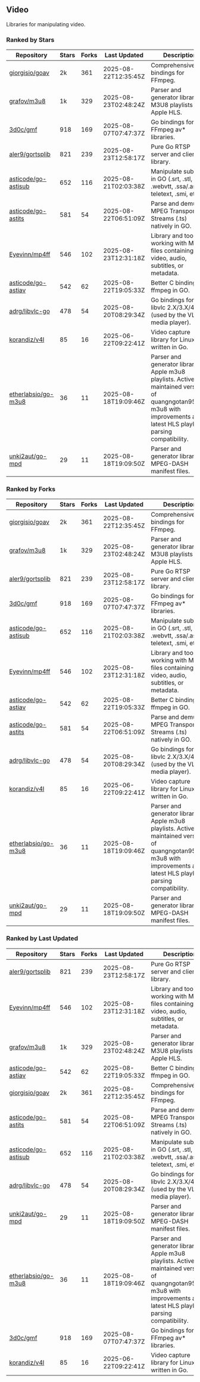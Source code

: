## Video

Libraries for manipulating video.

### Ranked by Stars

| Repository | Stars | Forks | Last Updated | Description | 
|------------|-------|-------|--------------|-------------|
| [giorgisio/goav](https://github.com/giorgisio/goav) | 2k | 361 | 2025-08-22T12:35:45Z |  Comprehensive Go bindings for FFmpeg. |
| [grafov/m3u8](https://github.com/grafov/m3u8) | 1k | 329 | 2025-08-23T02:48:24Z |  Parser and generator library of M3U8 playlists for Apple HLS. |
| [3d0c/gmf](https://github.com/3d0c/gmf) | 918 | 169 | 2025-08-07T07:47:37Z |  Go bindings for FFmpeg av\* libraries. |
| [aler9/gortsplib](https://github.com/aler9/gortsplib) | 821 | 239 | 2025-08-23T12:58:17Z |  Pure Go RTSP server and client library. |
| [asticode/go-astisub](https://github.com/asticode/go-astisub) | 652 | 116 | 2025-08-21T02:03:38Z |  Manipulate subtitles in GO (.srt, .stl, .ttml, .webvtt, .ssa/.ass, teletext, .smi, etc.). |
| [asticode/go-astits](https://github.com/asticode/go-astits) | 581 | 54 | 2025-08-22T06:51:09Z |  Parse and demux MPEG Transport Streams (.ts) natively in GO. |
| [Eyevinn/mp4ff](https://github.com/Eyevinn/mp4ff) | 546 | 102 | 2025-08-23T12:31:18Z |  Library and tools for working with MP4 files containing video, audio, subtitles, or metadata. |
| [asticode/go-astiav](https://github.com/asticode/go-astiav) | 542 | 62 | 2025-08-22T19:05:33Z |  Better C bindings for ffmpeg in GO. |
| [adrg/libvlc-go](https://github.com/adrg/libvlc-go) | 478 | 54 | 2025-08-20T08:29:34Z |  Go bindings for libvlc 2.X/3.X/4.X (used by the VLC media player). |
| [korandiz/v4l](https://github.com/korandiz/v4l) | 85 | 16 | 2025-06-22T09:22:41Z |  Video capture library for Linux, written in Go. |
| [etherlabsio/go-m3u8](https://github.com/etherlabsio/go-m3u8) | 36 | 11 | 2025-08-18T19:09:46Z |  Parser and generator library for Apple m3u8 playlists. Actively maintained version of quangngotan95/go-m3u8 with improvements and latest HLS playlist parsing compatibility. |
| [unki2aut/go-mpd](https://github.com/unki2aut/go-mpd) | 29 | 11 | 2025-08-18T19:09:50Z |  Parser and generator library for MPEG-DASH manifest files. |

### Ranked by Forks

| Repository | Stars | Forks | Last Updated | Description | 
|------------|-------|-------|--------------|-------------|
| [giorgisio/goav](https://github.com/giorgisio/goav) | 2k | 361 | 2025-08-22T12:35:45Z |  Comprehensive Go bindings for FFmpeg. |
| [grafov/m3u8](https://github.com/grafov/m3u8) | 1k | 329 | 2025-08-23T02:48:24Z |  Parser and generator library of M3U8 playlists for Apple HLS. |
| [aler9/gortsplib](https://github.com/aler9/gortsplib) | 821 | 239 | 2025-08-23T12:58:17Z |  Pure Go RTSP server and client library. |
| [3d0c/gmf](https://github.com/3d0c/gmf) | 918 | 169 | 2025-08-07T07:47:37Z |  Go bindings for FFmpeg av\* libraries. |
| [asticode/go-astisub](https://github.com/asticode/go-astisub) | 652 | 116 | 2025-08-21T02:03:38Z |  Manipulate subtitles in GO (.srt, .stl, .ttml, .webvtt, .ssa/.ass, teletext, .smi, etc.). |
| [Eyevinn/mp4ff](https://github.com/Eyevinn/mp4ff) | 546 | 102 | 2025-08-23T12:31:18Z |  Library and tools for working with MP4 files containing video, audio, subtitles, or metadata. |
| [asticode/go-astiav](https://github.com/asticode/go-astiav) | 542 | 62 | 2025-08-22T19:05:33Z |  Better C bindings for ffmpeg in GO. |
| [asticode/go-astits](https://github.com/asticode/go-astits) | 581 | 54 | 2025-08-22T06:51:09Z |  Parse and demux MPEG Transport Streams (.ts) natively in GO. |
| [adrg/libvlc-go](https://github.com/adrg/libvlc-go) | 478 | 54 | 2025-08-20T08:29:34Z |  Go bindings for libvlc 2.X/3.X/4.X (used by the VLC media player). |
| [korandiz/v4l](https://github.com/korandiz/v4l) | 85 | 16 | 2025-06-22T09:22:41Z |  Video capture library for Linux, written in Go. |
| [etherlabsio/go-m3u8](https://github.com/etherlabsio/go-m3u8) | 36 | 11 | 2025-08-18T19:09:46Z |  Parser and generator library for Apple m3u8 playlists. Actively maintained version of quangngotan95/go-m3u8 with improvements and latest HLS playlist parsing compatibility. |
| [unki2aut/go-mpd](https://github.com/unki2aut/go-mpd) | 29 | 11 | 2025-08-18T19:09:50Z |  Parser and generator library for MPEG-DASH manifest files. |

### Ranked by Last Updated

| Repository | Stars | Forks | Last Updated | Description | 
|------------|-------|-------|--------------|-------------|
| [aler9/gortsplib](https://github.com/aler9/gortsplib) | 821 | 239 | 2025-08-23T12:58:17Z |  Pure Go RTSP server and client library. |
| [Eyevinn/mp4ff](https://github.com/Eyevinn/mp4ff) | 546 | 102 | 2025-08-23T12:31:18Z |  Library and tools for working with MP4 files containing video, audio, subtitles, or metadata. |
| [grafov/m3u8](https://github.com/grafov/m3u8) | 1k | 329 | 2025-08-23T02:48:24Z |  Parser and generator library of M3U8 playlists for Apple HLS. |
| [asticode/go-astiav](https://github.com/asticode/go-astiav) | 542 | 62 | 2025-08-22T19:05:33Z |  Better C bindings for ffmpeg in GO. |
| [giorgisio/goav](https://github.com/giorgisio/goav) | 2k | 361 | 2025-08-22T12:35:45Z |  Comprehensive Go bindings for FFmpeg. |
| [asticode/go-astits](https://github.com/asticode/go-astits) | 581 | 54 | 2025-08-22T06:51:09Z |  Parse and demux MPEG Transport Streams (.ts) natively in GO. |
| [asticode/go-astisub](https://github.com/asticode/go-astisub) | 652 | 116 | 2025-08-21T02:03:38Z |  Manipulate subtitles in GO (.srt, .stl, .ttml, .webvtt, .ssa/.ass, teletext, .smi, etc.). |
| [adrg/libvlc-go](https://github.com/adrg/libvlc-go) | 478 | 54 | 2025-08-20T08:29:34Z |  Go bindings for libvlc 2.X/3.X/4.X (used by the VLC media player). |
| [unki2aut/go-mpd](https://github.com/unki2aut/go-mpd) | 29 | 11 | 2025-08-18T19:09:50Z |  Parser and generator library for MPEG-DASH manifest files. |
| [etherlabsio/go-m3u8](https://github.com/etherlabsio/go-m3u8) | 36 | 11 | 2025-08-18T19:09:46Z |  Parser and generator library for Apple m3u8 playlists. Actively maintained version of quangngotan95/go-m3u8 with improvements and latest HLS playlist parsing compatibility. |
| [3d0c/gmf](https://github.com/3d0c/gmf) | 918 | 169 | 2025-08-07T07:47:37Z |  Go bindings for FFmpeg av\* libraries. |
| [korandiz/v4l](https://github.com/korandiz/v4l) | 85 | 16 | 2025-06-22T09:22:41Z |  Video capture library for Linux, written in Go. |

